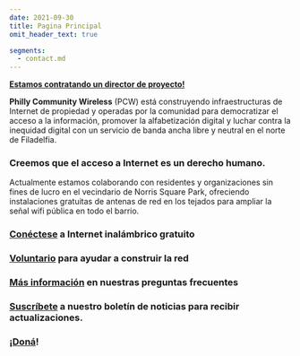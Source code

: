 ```yaml
---
date: 2021-09-30
title: Pagina Principal
omit_header_text: true

segments:
  - contact.md
---
```


**[Estamos contratando un director de proyecto!](/es/job)**

**Philly Community Wireless** (PCW) está construyendo infraestructuras de Internet de propiedad y operadas por la comunidad para democratizar el acceso a la información, promover la alfabetización digital y luchar contra la inequidad digital con un servicio de banda ancha libre y neutral en el norte de Filadelfia.

### Creemos que el acceso a Internet es un derecho humano.

Actualmente estamos colaborando con residentes y organizaciones sin fines de lucro en el vecindario de Norris Square Park, ofreciendo instalaciones gratuitas de antenas de red en los tejados para ampliar la señal wifi pública en todo el barrio.

### [Conéctese](/es/getconnected) a Internet inalámbrico gratuito

### [Voluntario](/es/volunteer) para ayudar a construir la red

### [Más información](/es/faq) en nuestras preguntas frecuentes

### [Suscríbete](https://phillycommunitywireless.us5.list-manage.com/subscribe?u=7a97e4278a5833f5505a85940&id=6af414f631) a nuestro boletín de noticias para recibir actualizaciones.

### ¡[Doná](https://phillycommunitywireless.wedid.it/)!
